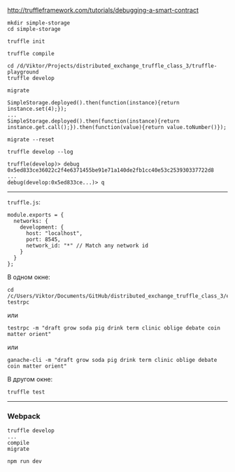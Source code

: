 http://truffleframework.com/tutorials/debugging-a-smart-contract

```
mkdir simple-storage
cd simple-storage
```

```
truffle init
```

```
truffle compile
```

```
cd /d/Viktor/Projects/distributed_exchange_truffle_class_3/truffle-playground
truffle develop
```

```
migrate
```

```
SimpleStorage.deployed().then(function(instance){return instance.set(4);});
...
SimpleStorage.deployed().then(function(instance){return instance.get.call();}).then(function(value){return value.toNumber()});
```

```
migrate --reset
```

```
truffle develop --log
```

```
truffle(develop)> debug 0x5ed833ce36022c2f4e6371455be91e71a140de2fb1cc40e53c253930337722d8
...
debug(develop:0x5ed833ce...)> q
```

---

`truffle.js`:
```
module.exports = {
  networks: {
    development: {
      host: "localhost",
      port: 8545,
      network_id: "*" // Match any network id
    }
  }
};
```

В одном окне:
```
cd /c/Users/Viktor/Documents/GitHub/distributed_exchange_truffle_class_3/exchange
testrpc
```
или
```
testrpc -m "draft grow soda pig drink term clinic oblige debate coin matter orient"
```
или
```
ganache-cli -m "draft grow soda pig drink term clinic oblige debate coin matter orient"
```

В другом окне:
```
truffle test
```

---

### Webpack

```
truffle develop
...
compile
migrate
```

```
npm run dev
```
